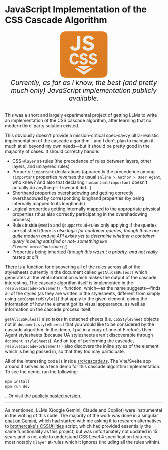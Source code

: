 # JavaScript Implementation of the CSS Cascade Algorithm

<div style="text-align: center;"><img src="./public/js-css-cascade-logo.png" width="30%"></div>
<div style="text-align: center; font-size: 1.5em;"><em>Currently, as far as I know, the best (and pretty much only) JavaScript implementation publicly available.</em></div>

\
This was a short and largely experimental project of getting LLMs to write an implementation of the CSS cascade algorithm, after learning that no modern third-party solution existed.

This obviously doesn't provide a mission-critical spec-savvy ultra-realistic implementation of the cascade algorithm&mdash;and I don't plan to maintain it much at all beyond my own needs&mdash;but it should be pretty good in the majaority of cases. It should correctly handle:

- CSS `@layer` at-rules (the precedence of rules between layers, other layers, and unlayered rules)
- Property `!important` declarations (apparently the precedence among `!important` properties reverses the usual `Inline > Author > User Agent`, who knew? And also that declaring `!important!important` doesn't actually do anything&mdash; I swear it did...)
- Shorthand properties overshadowing and getting correctly overshadowed by corresponding longhand properties (by being internally mapped to its longhands)
- Logical properties getting internally mapped to the appropriate physical properties (thus also correctly participating in the overshadowing process)
- Rules inside `@media` and `@supports` at-rules only applying if the queries are satisfied (_there is also logic for container queries, though those are quite modern and no API exists yet to determine whether a container query is being satisfied or not- something like `Element.matchContainer()`_)
- Properties being inherited (_though this wasn't a priority, and not really tested at all_)

There is a function for discovering all of the rules across all of the stylesheets currently in the document called `getAllCSSRules()` which generates all the vital information which makes the output of the cascade interesting. The cascade algorithm itself is implemented in the `resolveCascadeForElement()` function, which&mdash;as the name suggests&mdash;finds all of the styles (as they are written in the stylesheets, different from simply using `getComputedStyle()`) that apply to the given element, giving the information of how the element got its visual appearance, as well as information on the cascade process itself.

`getAllCSSRules()` also takes in detached sheets (i.e. `CSSStyleSheet` objects not in `document.styleSheets`) that you would like to be considered by the cascade algorithm. In the demo, I put in a copy of one of Firefox's User-Agent stylesheets (because UA stylesheets aren't discoverable through `document.styleSheets`). And on top of performing the cascade, `resolveCascadeForElement()` also discovers the inline styles of the element which is being passed in, so that they too may participate.

All of the interesting code is inside [src/cascade.ts](src/cascade.ts). The Vite/Svelte app around it serves as a tech demo for this cascade algorithm implementation. To see the demo, run the following:

```
npm install
npm run dev
```

...Or visit the [publicly hosted version](https://martinm07.github.io/js-css-cascade-algorithm.github.io/).

---

As mentioned, LLMs (Google Gemini, Claude and Copilot) were instrumental in the writing of this code. The majority of the work was done in a singular [chat on Gemini](https://gemini.google.com/share/3ab55210d6b2), which had started with me asking it to research alternatives to [brothercake's CSSUtilities](https://brothercake.com/site/resources/scripts/cssutilities/) script, which had provided essentially the same functionality as this project, but was unfortunately not updated in 15 years and is not able to understand CSS Level 4 specification features, most notably `@layer` at-rules which it ignores (including all the rules within).
